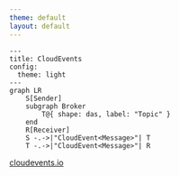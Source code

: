 ```yaml
---
theme: default
layout: default
---
```


```mermaid
---
title: CloudEvents
config:
  theme: light
---
graph LR
    S[Sender]
    subgraph Broker
        T@{ shape: das, label: "Topic" }
    end
    R[Receiver]
    S -.->|"CloudEvent<Message>"| T
    T -.->|"CloudEvent<Message>"| R
```

[cloudevents.io](https://cloudevents.io/)